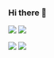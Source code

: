 ### Hi there 👋

<!--
**luke396/luke396** is a ✨ _special_ ✨ repository because its `README.md` (this file) appears on your GitHub profile.

Here are some ideas to get you started:

- 🔭 I’m currently working on ...
- 🌱 I’m currently learning ...
- 👯 I’m looking to collaborate on ...
- 🤔 I’m looking for help with ...
- 💬 Ask me about ...
- 📫 How to reach me: ...
- 😄 Pronouns: ...
- ⚡ Fun fact: ...
-->

![](https://raw.githubusercontent.com/luke396/github-stats/master/generated/overview.svg#gh-dark-mode-only)
![](https://raw.githubusercontent.com/luke396/github-stats/master/generated/overview.svg#gh-light-mode-only)

![](https://raw.githubusercontent.com/luke396/github-stats/master/generated/languages.svg#gh-dark-mode-only)
![](https://raw.githubusercontent.com/luke396/github-stats/master/generated/languages.svg#gh-light-mode-only)
